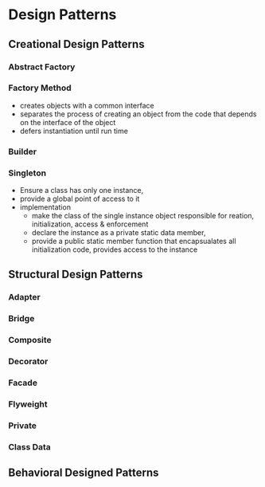# Design Patterns #




## Creational Design Patterns ##

### Abstract Factory ###


### Factory Method ###
- creates objects with a common interface
- separates the process of creating an object from the code that depends on the interface of the object
- defers instantiation until run time


### Builder ### 


### Singleton ###
- Ensure a class has only one instance, 
- provide a global point of access to it
- implementation 
    - make the class of the single instance object responsible for reation, initialization, access & enforcement
    - declare the instance as a private static data member, 
    - provide a public static member function that encapsualates all initialization code, provides access to the instance




## Structural Design Patterns ##

### Adapter ###

### Bridge ###

### Composite ###

### Decorator ###

### Facade  ###

### Flyweight  ###

### Private  ###


### Class Data  ###


## Behavioral Designed Patterns  ##